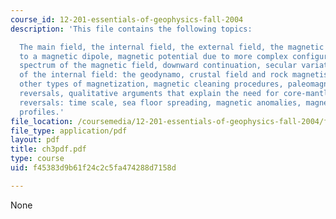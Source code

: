 ```yaml
---
course_id: 12-201-essentials-of-geophysics-fall-2004
description: 'This file contains the following topics:

  The main field, the internal field, the external field, the magnetic induction due
  to a magnetic dipole, magnetic potential due to more complex configurations, power
  spectrum of the magnetic field, downward continuation, secular variation, source
  of the internal field: the geodynamo, crustal field and rock magnetism, magnetization,
  other types of magnetization, magnetic cleaning procedures, paleomagnetism, field
  reversals, qualitative arguments that explain the need for core-mantle coupling,
  reversals: time scale, sea floor spreading, magnetic anomalies, magnetic anomaly
  profiles.'
file_location: /coursemedia/12-201-essentials-of-geophysics-fall-2004/f45383d9b61f24c2c5fa474288d7158d_ch3pdf.pdf
file_type: application/pdf
layout: pdf
title: ch3pdf.pdf
type: course
uid: f45383d9b61f24c2c5fa474288d7158d

---
```

None